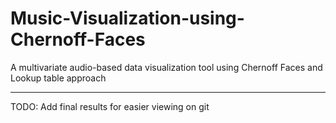 # Music-Visualization-using-Chernoff-Faces
A multivariate audio-based data visualization tool using Chernoff Faces and Lookup table approach

---

TODO: Add final results for easier viewing on git
